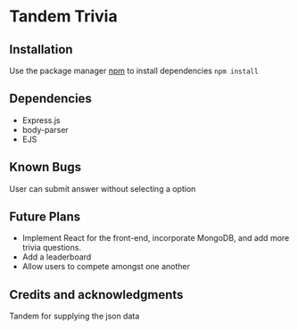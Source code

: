 # Tandem Trivia

## Installation
Use the package manager [npm](https://docs.npmjs.com/cli/v6/commands/npm-install) to install dependencies
`npm install`

## Dependencies
- Express.js
- body-parser
- EJS

## Known Bugs
User can submit answer without selecting a option

## Future Plans
- Implement React for the front-end, incorporate MongoDB, and add more trivia questions.
- Add a leaderboard 
- Allow users to compete amongst one another

## Credits and acknowledgments
Tandem for supplying the json data